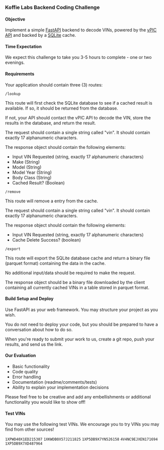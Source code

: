 ### Koffie Labs Backend Coding Challenge

#### Objective

Implement a simple [FastAPI](https://fastapi.tiangolo.com) backend to decode VINs, powered by the [vPIC API](https://vpic.nhtsa.dot.gov/api/) and backed by a [SQLite](https://www.sqlite.org/index.html) cache.

#### Time Expectation

We expect this challenge to take you 3-5 hours to complete - one or two evenings.

#### Requirements

Your application should contain three (3) routes:

`/lookup`

This route will first check the SQLite database to see if a cached result is available. If so, it should be returned
from the database.

If not, your API should contact the vPIC API to decode the VIN, store the results in the database, and return the
result.

The request should contain a single string called "vin". It should contain exactly 17 alphanumeric characters.

The response object should contain the following elements:

- Input VIN Requested (string, exactly 17 alphanumeric characters)
- Make (String)
- Model (String)
- Model Year (String)
- Body Class (String)
- Cached Result? (Boolean)

`/remove`

This route will remove a entry from the cache.

The request should contain a single string called "vin". It should contain exactly 17 alphanumeric characters.

The response object should contain the following elements:

- Input VIN Requested (string, exactly 17 alphanumeric characters)
- Cache Delete Success? (boolean)

`/export`

This route will export the SQLite database cache and return a binary file (parquet format) containing the data in the
cache.

No additional input/data should be required to make the request.

The response object should be a binary file downloaded by the client containing all currently 
cached VINs in a table stored in parquet format.

#### Build Setup and Deploy

Use FastAPI as your web framework. You may structure your project as you wish.

You do not need to deploy your code, but you should be prepared to have a conversation about how to do so.

When you're ready to submit your work to us, create a git repo, push your results, and send us the link.

#### Our Evaluation

- Basic functionality
- Code quality
- Error handling
- Documentation (readme/comments/tests)
- Ability to explain your implementation decisions

Please feel free to be creative and add any embellishments or additional functionality you would like to show off!

#### Test VINs

You may use the following test VINs. We encourage you to try VINs you may find from other sources!

`1XPWD40X1ED215307`
`1XKWDB0X57J211825`
`1XP5DB9X7YN526158`
`4V4NC9EJXEN171694`
`1XP5DB9X7XD487964`
